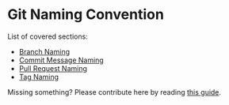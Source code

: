# Git Naming Convention
List of covered sections:
* [Branch Naming](../git/branch-naming.md)
* [Commit Message Naming](../java/commit-message-naming.md)
* [Pull Request Naming](../java/pull-request-naming.md)
* [Tag Naming](../git/tag-naming.md)

Missing something? Please contribute here by reading [this guide](../docs/CONTRIBUTING.md).